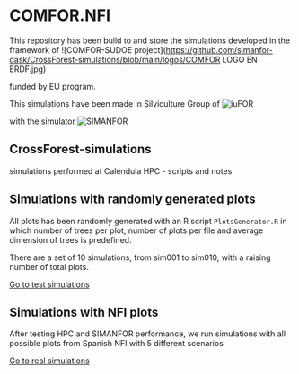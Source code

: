 # COMFOR.NFI

This repository has been build to 
 and store the simulations developed in the framework of 
![COMFOR-SUDOE project](https://github.com/simanfor-dask/CrossForest-simulations/blob/main/logos/COMFOR LOGO EN ERDF.jpg)

funded by EU program.

This simulations have been made in Silviculture Group of 
![iuFOR](https://github.com/simanfor-dask/CrossForest-simulations/blob/main/logos/iuFOR.png)

with the simulator 
![SIMANFOR](https://github.com/simanfor-dask/CrossForest-simulations/blob/main/logos/sm4_ancho.png)

## CrossForest-simulations
simulations performed at Caléndula HPC - scripts and notes

## Simulations with randomly generated plots
All plots has been randomly generated with an R script `PlotsGenerator.R` in which number of trees per plot, number of plots per file and average dimension of trees is predefined.

There are a set of 10 simulations, from sim001 to sim010, with a raising number of total plots.

[Go to test simulations](./test.simulations/test.simulations.md)


## Simulations with NFI plots

After testing HPC and SIMANFOR performance, we run simulations with all possible plots from Spanish NFI with 5 different scenarios

[Go to real simulations](./real.simulations/real.simulations.md)

